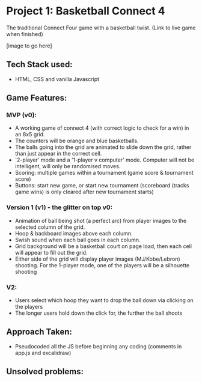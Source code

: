 # Project 1: Basketball Connect 4
The traditional Connect Four game with a basketball twist. (Link to live game when finished)

[image to go here]

## Tech Stack used:
- HTML, CSS and vanilla Javascript


## Game Features:
### MVP (v0):
- A working game of connect 4 (with correct logic to check for a win) in an 8x5 grid.
- The counters will be orange and blue basketballs.
- The balls going into the grid are animated to slide down the grid, rather than just appear in the correct cell.
- '2-player' mode and a '1-player v computer' mode. Computer will not be intelligent, will only be randomised moves.
- Scoring: multiple games within a tournament (game score & tournament score)
- Buttons: start new game, or start new tournament (scoreboard (tracks game wins) is only cleared after new tournament starts)

### Version 1 (v1) - the glitter on top v0:
- Animation of ball being shot (a perfect arc) from player images to the selected column of the grid.
- Hoop & backboard images above each column.
- Swish sound when each ball goes in each column.
- Grid background will be a basketball court on page load, then each cell will appear to fill out the grid.
- Either side of the grid will display player images (MJ/Kobe/Lebron) shooting. For the 1-player mode, one of the players will be a silhouette shooting

### V2:
- Users select which hoop they want to drop the ball down via clicking on the players
- The longer users hold down the click for, the further the ball shoots


## Approach Taken:
- Pseudocoded all the JS before beginning any coding (comments in app.js and excalidraw)


## Unsolved problems: